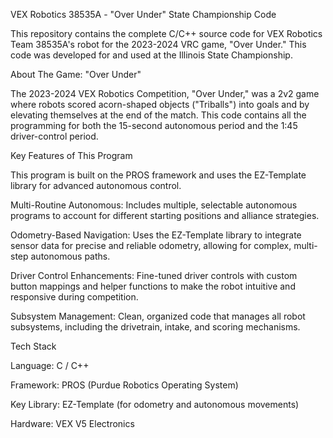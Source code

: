 VEX Robotics 38535A - "Over Under" State Championship Code

This repository contains the complete C/C++ source code for VEX Robotics Team 38535A's robot for the 2023-2024 VRC game, "Over Under." This code was developed for and used at the Illinois State Championship.

About The Game: "Over Under"

The 2023-2024 VEX Robotics Competition, "Over Under," was a 2v2 game where robots scored acorn-shaped objects ("Triballs") into goals and by elevating themselves at the end of the match. This code contains all the programming for both the 15-second autonomous period and the 1:45 driver-control period.

Key Features of This Program

This program is built on the PROS framework and uses the EZ-Template library for advanced autonomous control.

Multi-Routine Autonomous: Includes multiple, selectable autonomous programs to account for different starting positions and alliance strategies.

Odometry-Based Navigation: Uses the EZ-Template library to integrate sensor data for precise and reliable odometry, allowing for complex, multi-step autonomous paths.

Driver Control Enhancements: Fine-tuned driver controls with custom button mappings and helper functions to make the robot intuitive and responsive during competition.

Subsystem Management: Clean, organized code that manages all robot subsystems, including the drivetrain, intake, and scoring mechanisms.

Tech Stack

Language: C / C++

Framework: PROS (Purdue Robotics Operating System)

Key Library: EZ-Template (for odometry and autonomous movements)

Hardware: VEX V5 Electronics
